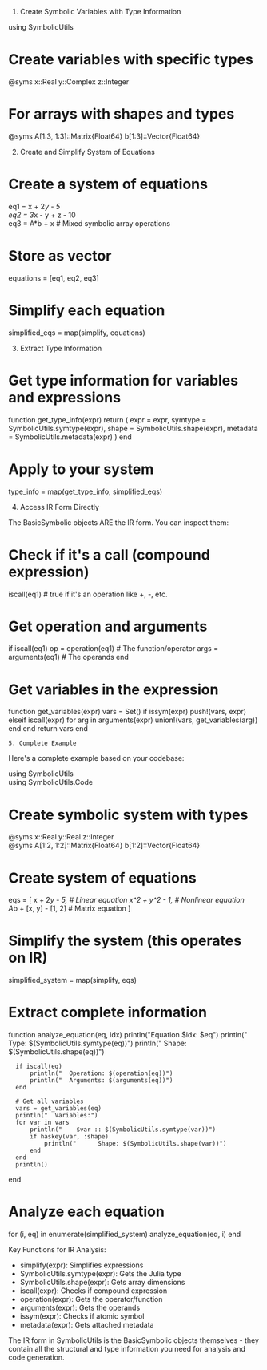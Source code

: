   1. Create Symbolic Variables with Type Information                                                                                                            
                                                                                                                                                                
  using SymbolicUtils                                                                                                                                           
                                                                                                                                                                
  # Create variables with specific types                                                                                                                        
  @syms x::Real y::Complex z::Integer                                                                                                                           
                                                                                                                                                                
  # For arrays with shapes and types                                                                                                                            
  @syms A[1:3, 1:3]::Matrix{Float64} b[1:3]::Vector{Float64}                                                                                                    
                                                                                                                                                                
  2. Create and Simplify System of Equations                                                                                                                    
                                                                                                                                                                
  # Create a system of equations                                                                                                                                
  eq1 = x + 2*y - 5                                                                                                                                             
  eq2 = 3*x - y + z - 10                                                                                                                                        
  eq3 = A*b + x  # Mixed symbolic array operations                                                                                                              
                                                                                                                                                                
  # Store as vector                                                                                                                                             
  equations = [eq1, eq2, eq3]                                                                                                                                   

  # Simplify each equation
  simplified_eqs = map(simplify, equations)

  3. Extract Type Information

  # Get type information for variables and expressions
  function get_type_info(expr)
      return (
          expr = expr,
          symtype = SymbolicUtils.symtype(expr),
          shape = SymbolicUtils.shape(expr),
          metadata = SymbolicUtils.metadata(expr)
      )
  end

  # Apply to your system
  type_info = map(get_type_info, simplified_eqs)


4. Access IR Form Directly

  The BasicSymbolic objects ARE the IR form. You can inspect them:

  # Check if it's a call (compound expression)
  iscall(eq1)  # true if it's an operation like +, -, etc.

  # Get operation and arguments
  if iscall(eq1)
      op = operation(eq1)      # The function/operator
      args = arguments(eq1)    # The operands
  end

  # Get variables in the expression
  function get_variables(expr)
      vars = Set()
      if issym(expr)
          push!(vars, expr)
      elseif iscall(expr)
          for arg in arguments(expr)
              union!(vars, get_variables(arg))
          end
      end
      return vars
  end


    5. Complete Example                                                                                                                                           
                                                                                                                                                                
  Here's a complete example based on your codebase:                                                                                                             
                                                                                                                                                                
  using SymbolicUtils                                                                                                                                           
  using SymbolicUtils.Code                                                                                                                                      
                                                                                                                                                                
  # Create symbolic system with types                                                                                                                           
  @syms x::Real y::Real z::Integer                                                                                                                              
  @syms A[1:2, 1:2]::Matrix{Float64} b[1:2]::Vector{Float64}

  # Create system of equations
  eqs = [
      x + 2*y - 5,           # Linear equation
      x^2 + y^2 - 1,         # Nonlinear equation  
      A*b + [x, y] - [1, 2]  # Matrix equation
  ]

  # Simplify the system (this operates on IR)
  simplified_system = map(simplify, eqs)

  # Extract complete information
  function analyze_equation(eq, idx)
      println("Equation $idx: $eq")
      println("  Type: $(SymbolicUtils.symtype(eq))")
      println("  Shape: $(SymbolicUtils.shape(eq))")

      if iscall(eq)
          println("  Operation: $(operation(eq))")
          println("  Arguments: $(arguments(eq))")
      end

      # Get all variables
      vars = get_variables(eq)
      println("  Variables:")
      for var in vars
          println("    $var :: $(SymbolicUtils.symtype(var))")
          if haskey(var, :shape)
              println("      Shape: $(SymbolicUtils.shape(var))")
          end
      end
      println()
  end

  # Analyze each equation
  for (i, eq) in enumerate(simplified_system)
      analyze_equation(eq, i)
  end

  Key Functions for IR Analysis:

  - simplify(expr): Simplifies expressions
  - SymbolicUtils.symtype(expr): Gets the Julia type
  - SymbolicUtils.shape(expr): Gets array dimensions
  - iscall(expr): Checks if compound expression
  - operation(expr): Gets the operator/function
  - arguments(expr): Gets the operands
  - issym(expr): Checks if atomic symbol
  - metadata(expr): Gets attached metadata

  The IR form in SymbolicUtils is the BasicSymbolic objects themselves - they contain all the structural and type information you need for analysis and code
   generation.
